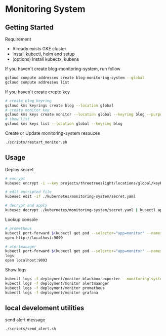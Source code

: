 # Monitoring System

## Getting Started

Requirement

- Already exists GKE cluster
- Install kubectl, helm and setup
- (options) Install kubectx, kubens

If you haven't create blog-monitoring-system, run follow

```sh
gcloud compute addresses create blog-monitoring-system --global
gcloud compute addresses list
```

If you haven't create crepto key

```sh
# create blog keyring
gcloud kms keyrings create blog --location global
# create monitor key
gcloud kms keys create monitor --location global --keyring blog --purpose encryption
# show list
gcloud kms keys list --location global --keyring blog
```

Create or Update monitoring-system resouces

```sh
./scripts/restart_monitor.sh
```

## Usage

Deploy secret

```sh
# encrypt
kubesec encrypt -i --key projects/threetreeslight/locations/global/keyRings/blog/cryptoKeys/monitor ./kubernetes/monitoring-system/secret.yaml

# edit encripted file
kubesec edit -if ./kubernetes/monitoring-system/secret.yaml

# decrypt and apply
kubesec decrypt ./kubernetes/monitoring-system/secret.yaml | kubectl apply -f -
```

Lookup console

```sh
# prometheus
kubectl port-forward $(kubectl get pod --selector="app=monitor" --namespace monitoring-system -o jsonpath='{.items[0].metadata.name}') 9090:9090
open http://localhost:9090

# alertmanager
kubectl port-forward $(kubectl get pod --selector="app=monitor" --namespace monitoring-system -o jsonpath='{.items[0].metadata.name}') 9093:9093
logs
open localhost:9093
```

Show logs

```sh
kubectl logs -f deployment/monitor blackbox-exporter --monitoring-system
kubectl logs -f deployment/monitor alertmaanger
kubectl logs -f deployment/monitor prometheus
kubectl logs -f deployment/monitor grafana
```

## local develoment utilities

send alert message

```
./scripts/send_alert.sh
```


